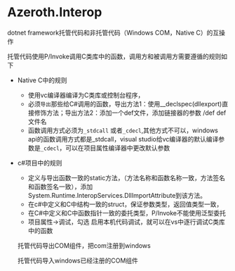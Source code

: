 # Azeroth.Interop
dotnet framework托管代码和非托管代码（Windows COM，Native C）的互操作

托管代码使用P/Invoke调用C类库中的函数，调用方和被调用方需要遵循的规则如下
* Native C中的规则
  * 使用vc编译器编译为C类库或控制台程序，
  * 必须`导出`那些给C#调用的函数，导出方法1：使用__declspec(dllexport)直接修饰方法；导出方法2：添加一个def文件，添加链接器的参数 /def def文件名
  * 函数调用方式必须为`_stdcall` 或者`_cdecl`,其他方式不可以，windows api的函数调用方式都是_stdcall，visual studio给vc编译器的默认编译参数是`_cdecl`，可以在项目属性编译器中更改默认参数
* c#项目中的规则
  * 定义与导出函数一致的static方法，（方法名称和函数名称一致，方法签名和函数签名一致），添加System.Runtime.InteropServices.DllImportAttribute到该方法。
  * 在c#中定义和C中结构一致的struct，保证参数类型，返回值类型一致，
  * 在C#中定义和C中函数指针一致的委托类型，P/Invoke不能使用泛型委托
  * 项目属性->调试，勾选 启用本机代码调试，就可以在vs中逐行调试C类库中的函数
  
  托管代码导出COM组件，把com注册到windows
  
  托管代码导入windows已经注册的COM组件
